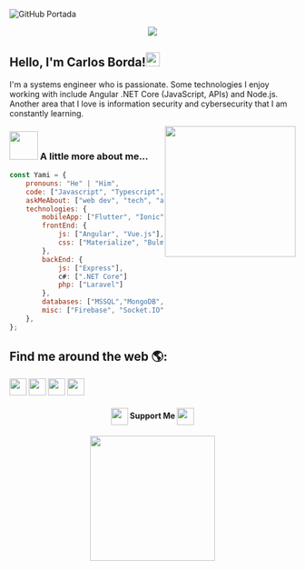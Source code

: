 ![GitHub Portada](https://user-images.githubusercontent.com/24965783/203472894-e016bb6f-c5cd-44b5-a88d-b6874fa71b3b.png)

<p align="center">
  <a href="https://github.com/yamidevsec"><img src="https://readme-typing-svg.herokuapp.com/?lines=🔗%20Systems%20Engineer;🌐%20Dynamic%20Web%20Designer;👨‍💻%20Fullstack%20Web%20Developer;📲%20Android%20App%20Developer;🐱‍💻%20Ethical%20Hacker;🤝%202%2B%20years%20of%20coding%20experience;🔰%20Always%20learning%20new%20tech&font=Pacifico&center=true&width=650&height=120&color=58a6ff&vCenter=true&size=45%22"></a>
</p>

<h2>Hello, I'm Carlos Borda!<img src="https://media.giphy.com/media/hvRJCLFzcasrR4ia7z/giphy.gif" width="25px"></h2>
<p>
    I'm a systems engineer who is passionate. Some technologies I enjoy working with include Angular .NET Core (JavaScript, APIs) and Node.js. Another area that I love is information security and cybersecurity that I am constantly learning.
</p>

<img align='right' src="https://i.imgur.com/7tPTNXz.gif" width="230">

### <img src="https://media.giphy.com/media/VgCDAzcKvsR6OM0uWg/giphy.gif" width="50"> A little more about me...  

```javascript
const Yami = {
    pronouns: "He" | "Him",
    code: ["Javascript", "Typescript", "C#", "Python", "PHP"],
    askMeAbout: ["web dev", "tech", "app dev"],
    technologies: {
        mobileApp: ["Flutter", "Ionic"],
        frontEnd: {
            js: ["Angular", "Vue.js"],
            css: ["Materialize", "Bulma.css", "Bootstrap"]
        },
        backEnd: {
            js: ["Express"],
            c#: [".NET Core"]
            php: ["Laravel"]
        },
        databases: ["MSSQL","MongoDB", "MySQL"],
        misc: ["Firebase", "Socket.IO", "SignalR", "PHP"]
    },
};
```

## Find me around the web 🌎:
<a href="https://www.instagram.com/yamidevsec" target="_blank" rel="noreferrer"><img src="https://raw.githubusercontent.com/danielcranney/readme-generator/main/public/icons/socials/instagram.svg" width="30" height="30" /></a>
 <a href="https://www.linkedin.com/in/yamidevsec" target="_blank" rel="noreferrer"><img src="https://raw.githubusercontent.com/danielcranney/readme-generator/main/public/icons/socials/linkedin.svg" width="30" height="30" /></a>
 <a href="https://twitter.com/yamidevsec" target="_blank" rel="noreferrer"><img src="https://raw.githubusercontent.com/danielcranney/readme-generator/main/public/icons/socials/twitter.svg" width="30" height="30" /></a>
 <a href="https://www.github.com/yamidevsec" target="_blank" rel="noreferrer"><img src="https://raw.githubusercontent.com/danielcranney/readme-generator/main/public/icons/socials/github.svg" width="30" height="30" /></a>

<h4 align="center"> <img src='https://raw.githubusercontent.com/rahulbanerjee26/githubProfileReadmeGenerator/main/gifs/handShake.gif' width="30px" height="30px" align="center"> Support Me <img src='https://raw.githubusercontent.com/rahulbanerjee26/githubProfileReadmeGenerator/main/gifs/handShake.gif' width="30px" height="30px" align="center"></h4>
<p align="center">
<a href="https://www.buymeacoffee.com/yamidevsec"><img src="https://user-images.githubusercontent.com/24965783/203473460-a3ddceeb-0895-49f4-b541-8b5cea405419.png" width="220"/></a>
</p>
